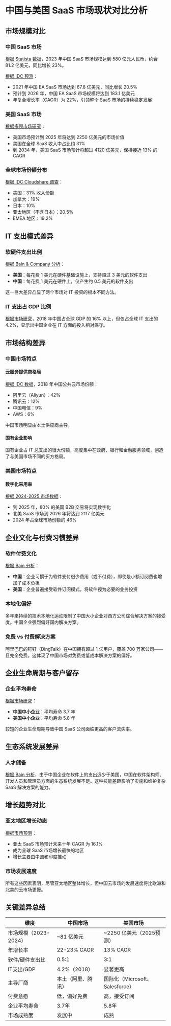 # 中国与美国 SaaS 市场现状对比分析

## 市场规模对比

### 中国 SaaS 市场
[根据 Statista 数据](https://www.statista.com/statistics/1029285/china-software-as-a-service-market-size/)，2023 年中国 SaaS 市场规模达到 580 亿元人民币，约合 81.2 亿美元，同比增长 23%。

[根据 IDC 预测](https://news.futunn.com/en/post/17938075/idc-china-s-ea-saas-market-will-reach-us-18)：
- 2021 年中国 EA SaaS 市场达到 67.8 亿美元，同比增长 20.5%
- 预计到 2026 年，中国 EA SaaS 市场规模将达到 183.1 亿美元
- 年复合增长率（CAGR）为 22%，引领整个 SaaS 市场的持续稳定发展

### 美国 SaaS 市场
[根据多项市场研究](https://redline.digital/saas-industry-statistics/)：
- 美国市场预计到 2025 年将达到 2250 亿美元的市场价值
- 美国在全球 SaaS 收入中占比约 31%
- 到 2034 年，美国 SaaS 市场预计将超过 4120 亿美元，保持接近 13% 的 CAGR

### 全球市场份额分布
[根据 IDC Cloudshare 调查](https://incountry.com/blog/latest-idc-report-with-global-saas-market-analysis/)：
- 美国：31% 收入份额
- 加拿大：19%
- 日本：10%
- 亚太地区（不含日本）：20.5%
- EMEA 地区：19.2%

## IT 支出模式差异

### 软硬件支出比例
[根据 Bain & Company 分析](https://www.bain.com/insights/how-chinas-cloud-market-differs-from-others/)：
- **美国**：每花费 1 美元在硬件基础设施上，支持超过 3 美元的软件支出
- **中国**：每花费 1 美元在硬件上，仅产生约 0.5 美元的软件支出

这一巨大差异凸显了两个市场对 IT 投资的根本不同方法。

### IT 支出占 GDP 比例
[根据市场研究](https://en.pingwest.com/a/12090)，2018 年中国占全球 GDP 的 16% 以上，但仅占全球 IT 支出的 4.2%，显示出中国企业在 IT 方面的投入相对保守。

## 市场结构差异

### 中国市场特点

#### 云服务提供商格局
[根据 IDC 数据](https://www.bain.com/insights/how-chinas-cloud-market-differs-from-others/)，2018 年中国公共云市场份额：
- 阿里云（Aliyun）：42%
- 腾讯云：12%
- 中国电信：9%
- AWS：6%

中国市场明显由本土供应商主导。

#### 国有企业影响
国有企业占 IT 总支出的很大份额，高度集中在政府、银行和金融服务领域，创造了与美国市场不同的买方格局。

### 美国市场特点

#### 数字化采用率
[根据 2024-2025 市场数据](https://www.madx.digital/learn/saas-stats)：
- 到 2025 年，80% 的美国 B2B 交易将实现数字化
- 北美 SaaS 市场到 2026 年将达到 2117 亿美元
- 2024 年占全球市场份额的 46%

## 企业文化与付费习惯差异

### 软件付费文化
[根据 Bain 分析](https://www.bain.com/insights/how-chinas-cloud-market-differs-from-others/)：
- **中国**：企业习惯于为软件支付很少费用（或不付费），即使是小额订阅费也增加了成本负担
- **美国**：企业普遍接受软件订阅模式，将软件视为必要的业务投资

### 本地化偏好
多年来持续的技术本地化运动限制了中国大小企业对西方公司综合解决方案的接受度。中国企业强烈偏好国内解决方案。

### 免费 vs 付费解决方案
阿里巴巴的钉钉（DingTalk）在中国拥有超过 1 亿用户，覆盖 700 万家公司——且完全免费。这体现了中国市场对免费或低成本解决方案的偏好。

## 企业生命周期与客户留存

### 企业平均寿命
[根据市场研究](https://equalocean.com/analysis/2023030619525)：
- **中国中小企业**：平均寿命 3.7 年
- **美国中小企业**：平均寿命 5.8 年

较短的企业生命周期导致中国 SaaS 公司面临更高的客户流失率。

## 生态系统发展差异

### 人才储备
[根据 Bain 分析](https://www.bain.com/insights/how-chinas-cloud-market-differs-from-others/)，由于中国企业在软件上的支出远少于美国，中国在软件架构师、开发人员和管理员方面的生态系统发展不足。这种技能差距影响了实施和维护复杂 SaaS 解决方案的能力。

## 增长趋势对比

### 亚太地区增长动态
[根据市场预测](https://www.statista.com/outlook/tmo/public-cloud/software-as-a-service/china)：
- 亚太 SaaS 市场预计未来十年 CAGR 为 16.1%
- 成为全球 SaaS 市场增长最快的地区
- 增长主要由中国和印度推动

### 市场发展速度
所有这些因素表明，尽管亚太地区整体增长，但中国云市场的发展速度将比欧洲和北美的云市场更慢。

## 关键差异总结

| 维度 | 中国市场 | 美国市场 |
|------|---------|----------|
| 市场规模（2023-2024） | ~81 亿美元 | ~2250 亿美元（2025预测） |
| 年增长率 | 22-23% CAGR | 13% CAGR |
| 软件/硬件支出比 | 0.5:1 | 3:1 |
| IT支出/GDP | 4.2%（2018） | 显著更高 |
| 主导厂商 | 本土（阿里、腾讯） | 国际化（Microsoft、Salesforce） |
| 付费意愿 | 低，偏好免费 | 高，接受订阅 |
| 企业平均寿命 | 3.7年 | 5.8年 |
| 市场成熟度 | 发展中 | 成熟 |
